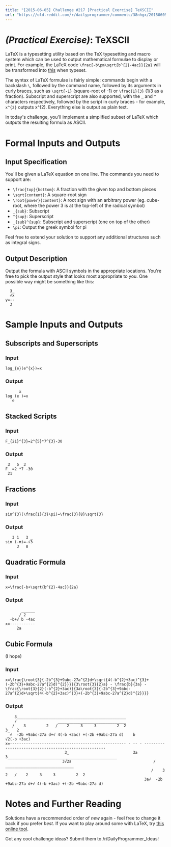```yaml
---
title: "[2015-06-05] Challenge #217 [Practical Exercise] TeXSCII"
url: "https://old.reddit.com/r/dailyprogrammer/comments/38nhgx/20150605_challenge_217_practical_exercise_texscii/"
---
```


# [](#PEIcon) _(Practical Exercise)_: TeXSCII

LaTeX is a typesetting utility based on the TeX typesetting and macro system which can be used to output mathematical formulae to display or print. For example, the LaTeX code `\frac{-b\pm\sqrt{b^{2}-4ac}}{2a}` will be transformed into [this](http://latex.codecogs.com/gif.latex?%5Cdpi%7B200%7D%20%5Cfrac%7B-b%5Cpm%5Csqrt%7Bb%5E%7B2%7D-4ac%7D%7D%7B2a%7D) when typeset.

The syntax of LaTeX formulae is fairly simple; commands begin with a backslash `\`, followed by the command name, followed by its arguments in curly braces, such as `\sqrt{-1}` (square-root of -1) or `\frac{1}{3}` (1/3 as a fraction). Subscript and superscript are also supported, with the `_` and `^` characters respectively, followed by the script in curly braces - for example, `x^{2}` outputs x^(2). Everything else is output as plain text.

In today's challenge, you'll implement a simplified subset of LaTeX which outputs the resulting formula as ASCII.

# Formal Inputs and Outputs

## Input Specification

You'll be given a LaTeX equation on one line. The commands you need to support are:

* `\frac{top}{bottom}`: A fraction with the given top and bottom pieces
* `\sqrt{content}`: A square-root sign
* `\root{power}{content}`: A root sign with an arbitrary power (eg. cube-root, where the power 3 is at the top-left of the radical symbol)
* `_{sub}`: Subscript
* `^{sup}`: Superscript
* `_{sub}^{sup}`: Subscript and superscript (one on top of the other)
* `\pi`: Output the greek symbol for pi

Feel free to extend your solution to support any additional structures such as integral signs.

## Output Description

Output the formula with ASCII symbols in the appropriate locations. You're free to pick the output style that looks most appropriate to you. One possible way might be something like this:

      3_
      √x
    y=--
      3 

# Sample Inputs and Outputs

## Subscripts and Superscripts

### Input

    log_{e}(e^{x})=x

### Output

          x
    log (e )=x
       e

## Stacked Scripts

### Input

    F_{21}^{3}=2^{5}*7^{3}-30

### Output

     3   5  3   
    F  =2 *7 -30
     21         


## Fractions

### Input

    sin^{3}(\frac{1}{3}\pi)=\frac{3}{8}\sqrt{3}

### Output
    
       3 1   3 _
    sin (-π)=-√3
         3   8  

## Quadratic Formula

### Input

    x=\frac{-b+\sqrt{b^{2}-4ac}}{2a}

### Output

           ______
          / 2    
      -b+√ b -4ac
    x=-----------
         2a     

## Cubic Formula

(I hope)

### Input

    x=\frac{\root{3}{-2b^{3}+9abc-27a^{2}d+\sqrt{4(-b^{2}+3ac)^{3}+(-2b^{3}+9abc-27a^{2}d)^{2}}}}{3\root{3}{2}a} - \frac{b}{3a} - \frac{\root{3}{2}(-b^{2}+3ac)}{3a\root{3}{-2b^{3}+9abc-27a^{2}d+\sqrt{4(-b^{2}+3ac)^{3}+(-2b^{3}+9abc-27a^{2}d)^{2}}}}

### Output

        3________________________________________________                                                             
        /                  ______________________________                                                             
       /    3         2   /    2     3     3         2  2                             3_   2                          
      √  -2b +9abc-27a d+√ 4(-b +3ac) +(-2b +9abc-27a d)    b                         √2(-b +3ac)                     
    x=--------------------------------------------------- - -- - -----------------------------------------------------
                              3_                            3a       3________________________________________________
                             3√2a                                    /                  ______________________________
                                                                    /    3         2   /    2     3     3         2  2
                                                                 3a√  -2b +9abc-27a d+√ 4(-b +3ac) +(-2b +9abc-27a d) 

# Notes and Further Reading

Solutions have a recommended order of *new* again - feel free to change it back if you prefer *best*. If you want to play around some with LaTeX, try [this online tool](http://www.codecogs.com/latex/eqneditor.php).

Got any cool challenge ideas? Submit them to /r/DailyProgrammer_Ideas!